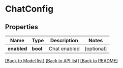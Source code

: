 # ChatConfig

## Properties
Name | Type | Description | Notes
------------ | ------------- | ------------- | -------------
**enabled** | **bool** | Chat enabled | [optional] 

[[Back to Model list]](../README.md#documentation-for-models) [[Back to API list]](../README.md#documentation-for-api-endpoints) [[Back to README]](../README.md)


